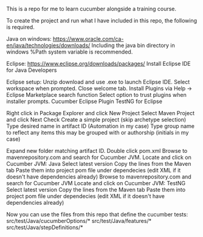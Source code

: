 This is a repo for me to learn cucumber alongside a training course.

To create the project and run what I have included in this repo, the following is required.

Java on windows:
https://www.oracle.com/ca-en/java/technologies/downloads/
Including the java bin directory in windows %Path system variable is recommended.

Eclipse:
https://www.eclipse.org/downloads/packages/
Install Eclipse IDE for Java Developers

Eclipse setup:
Unzip download and use .exe to launch Eclipse IDE.
Select workspace when prompted.
Close welcome tab.
Install Plugins via Help -> Eclipse Marketplace search function
Select option to trust plugins when installer prompts.
  Cucumber Eclipse Plugin
  TestNG for Eclipse

Right click in Package Explorer and click New Project
Select Maven Project and click Next
Check Create a simple project (skip archetype selection)
Type desired name in artifact ID (Automation in my case)
Type group name to reflect any items this may be grouped with or authorship (initials in my case)

Expand new folder matching artifact ID.
Double click pom.xml
Browse to mavenrepository.com and search for Cucumber JVM.
Locate and click on Cucumber JVM: Java <version>
Select latest version
Copy the lines from the Maven tab
Paste them into project pom file under dependecies (edit XML if it doesn't have dependencies already)
Browse to mavenrepository.com and search for Cucumber JVM
Locate and click on Cucumber JVM: TestNG
Select latest version
Copy the lines from the Maven tab
Paste them into project pom file under dependecies (edit XML if it doesn't have dependencies already)


Now you can use the files from this repo that define the cucumber tests:
src/test/Java/cucumberOptions/*
src/test/Java/features/*
src/test/Java/stepDefinitions/*





  



